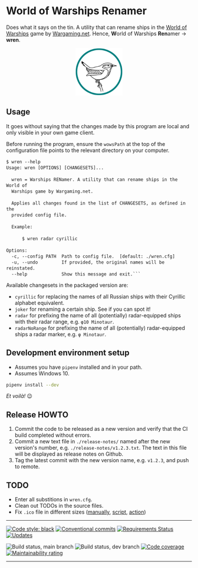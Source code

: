 # World of Warships Renamer

Does what it says on the tin. A utility that can rename ships in the [World of Warships] game by
[Wargaming.net]. Hence, **W**orld of Warships **Ren**amer &rarr; **wren**.

<p align="center">
  <img src="img/wren-logo.png" width="128px"/>
</p>

## Usage

It goes without saying that the changes made by this program are local and only visible in your
own game client.

Before running the program, ensure the `wowsPath` at the top of the configuration file points to
the relevant directory on your computer.

```text
$ wren --help
Usage: wren [OPTIONS] [CHANGESETS]...

  wren = Warships RENamer. A utility that can rename ships in the World of
  Warships game by Wargaming.net.

  Applies all changes found in the list of CHANGESETS, as defined in the
  provided config file.

  Example:

      $ wren radar cyrillic

Options:
  -c, --config PATH  Path to config file.  [default: ./wren.cfg]
  -u, --undo         If provided, the original names will be reinstated.
  --help             Show this message and exit.```
```

Available changesets in the packaged version are:

* `cyrillic` for replacing the names of all Russian ships with their Cyrillic alphabet equivalent.
* `joker` for renaming a certain ship. See if you can spot it!
* `radar` for prefixing the name of all (potentially) radar-equipped ships with their radar range,
  e.g. `φ10 Minotaur`.
* `radarNoRange` for prefixing the name of all (potentially) radar-equipped ships a radar marker,
  e.g. `φ Minotaur`.

## Development environment setup

* Assumes you have `pipenv` installed and in your path.
* Assumes Windows 10.

```bash
pipenv install --dev
```

*Et voilà!* 😉

## Release HOWTO

1. Commit the code to be released as a new version and verify that the CI build
   completed without errors.
1. Commit a new text file in `./release-notes/` named after the new version's number,
   e.g. `./release-notes/v1.2.3.txt`. The text in this file will be displayed as
   release notes on Github.
1. Tag the latest commit with the new version name, e.g. `v1.2.3`, and push to remote.

## TODO

* Enter all substitions in `wren.cfg`.
* Clean out TODOs in the source files.
* Fix `.ico` file in different sizes ([manually](https://superuser.com/a/491198),
  [script](https://superuser.com/a/683203), [action](https://github.com/jruipinto/ImageMagick-action))

---

[![Code style: black][black-badge-img]][black-badge-href]
[![Conventional commits][conventional-commits-badge-img]][conventional-commits-badge-href]
[![Requirements Status][requirements-badge-img]][requirements-badge-href]
[![Updates][pyup-badge-img]][pyup-badge-href]

![Build status, main branch][github-actions-main-badge-img]
![Build status, dev branch][github-actions-dev-badge-img]
[![Code coverage][codecov-badge-img]][codecov-badge-href]
[![Maintainability rating][sonarcloud-badge-img]][sonarcloud-badge-href]

---

[black-badge-href]: https://github.com/psf/black
[black-badge-img]: https://img.shields.io/badge/code%20style-black-000000.svg
[codecov-badge-href]: https://codecov.io/gh/kthy/wren
[codecov-badge-img]: https://codecov.io/gh/kthy/wren/branch/main/graph/badge.svg
[conventional-commits-badge-href]: https://www.conventionalcommits.org/en/v1.0.0/
[conventional-commits-badge-img]: https://img.shields.io/badge/conventional%20commits-1.0.0-blue.svg
[github-actions-dev-badge-img]: https://github.com/kthy/wren/workflows/build-dev/badge.svg
[github-actions-main-badge-img]: https://github.com/kthy/wren/workflows/build-main/badge.svg
[pyup-badge-href]: https://pyup.io/repos/github/kthy/wren/
[pyup-badge-img]: https://pyup.io/repos/github/kthy/wren/shield.svg
[requirements-badge-href]: https://requires.io/github/kthy/wren/requirements/?branch=main
[requirements-badge-img]: https://requires.io/github/kthy/wren/requirements.svg?branch=main
[sonarcloud-badge-href]: https://sonarcloud.io/dashboard?id=kthy_wren
[sonarcloud-badge-img]: https://sonarcloud.io/api/project_badges/measure?project=kthy_wren&metric=sqale_rating
[Wargaming.net]: https://wargaming.com/
[World of Warships]: https://worldofwarships.eu/
